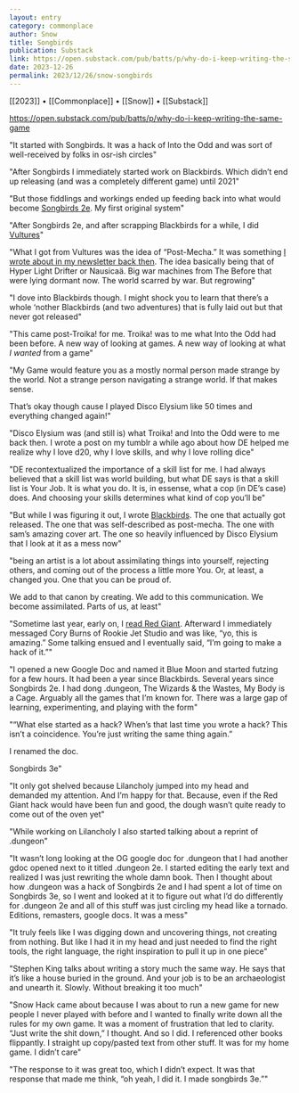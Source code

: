 ```yaml
---
layout: entry
category: commonplace
author: Snow
title: Songbirds
publication: Substack
link: https://open.substack.com/pub/batts/p/why-do-i-keep-writing-the-same-game
date: 2023-12-26
permalink: 2023/12/26/snow-songbirds
---
```


[[2023]] • [[Commonplace]] • [[Snow]] • [[Substack]]

https://open.substack.com/pub/batts/p/why-do-i-keep-writing-the-same-game

"It started with Songbirds. It was a hack of Into the Odd and was sort of well-received by folks in osr-ish circles"

"After Songbirds I immediately started work on Blackbirds. Which didn’t end up releasing (and was a completely different game) until 2021"

"But those fiddlings and workings ended up feeding back into what would become [Songbirds 2e](https://johnbattle.itch.io/songbird). My first original system"

"After Songbirds 2e, and after scrapping Blackbirds for a while, I did [Vultures](https://johnbattle.itch.io/vultures)"

"What I got from Vultures was the idea of “Post-Mecha.” It was something [I wrote about in my newsletter back then](https://johnbattle.itch.io/batts1). The idea basically being that of Hyper Light Drifter or Nausicaä. Big war machines from The Before that were lying dormant now. The world scarred by war. But regrowing"

"I dove into Blackbirds though. I might shock you to learn that there’s a whole ‘nother Blackbirds (and two adventures) that is fully laid out but that never got released"

"This came post-Troika! for me. Troika! was to me what Into the Odd had been before. A new way of looking at games. A new way of looking at what *I wanted* from a game"

"My Game would feature you as a mostly normal person made strange by the world. Not a strange person navigating a strange world. If that makes sense.

That’s okay though cause I played Disco Elysium like 50 times and everything changed again!"

"Disco Elysium was (and still is) what Troika! and Into the Odd were to me back then. I wrote a post on my tumblr a while ago about how DE helped me realize why I love d20, why I love skills, and why I love rolling dice"

"DE recontextualized the importance of a skill list for me. I had always believed that a skill list was world building, but what DE says is that a skill list is Your Job. It is what you do. It is, in essense, what a cop (in DE’s case) does. And choosing your skills determines what kind of cop you’ll be"

"But while I was figuring it out, I wrote [Blackbirds](https://johnbattle.itch.io/blackbirds). The one that actually got released. The one that was self-described as post-mecha. The one with sam’s amazing cover art. The one so heavily influenced by Disco Elysium that I look at it as a mess now"

"being an artist is a lot about assimilating things into yourself, rejecting others, and coming out of the process a little more You. Or, at least, a changed you. One that you can be proud of.

We add to that canon by creating. We add to this communication. We become assimilated. Parts of us, at least"

"Sometime last year, early on, I [read Red Giant](https://nerves.games/2022/06/14/reviewing-red-giant/). Afterward I immediately messaged Cory Burns of Rookie Jet Studio and was like, “yo, this is amazing.” Some talking ensued and I eventually said, “I’m going to make a hack of it.”"

"I opened a new Google Doc and named it Blue Moon and started futzing for a few hours. It had been a year since Blackbirds. Several years since Songbirds 2e. I had dong .dungeon, The Wizards & the Wastes, My Body is a Cage. Arguably all the games that I’m known for. There was a large gap of learning, experimenting, and playing with the form"

"“What else started as a hack? When’s that last time you wrote a hack? This isn’t a coincidence. You’re just writing the same thing again.”

I renamed the doc.

Songbirds 3e"

"It only got shelved because Lilancholy jumped into my head and demanded my attention. And I’m happy for that. Because, even if the Red Giant hack would have been fun and good, the dough wasn’t quite ready to come out of the oven yet"

"While working on Lilancholy I also started talking about a reprint of .dungeon"

"It wasn’t long looking at the OG google doc for .dungeon that I had another gdoc opened next to it titled .dungeon 2e. I started editing the early text and realized I was just rewriting the whole damn book. Then I thought about how .dungeon was a hack of Songbirds 2e and I had spent a lot of time on Songbirds 3e, so I went and looked at it to figure out what I’d do differently for .dungeon 2e and all of this stuff was just circling my head like a tornado. Editions, remasters, google docs. It was a mess"

"It truly feels like I was digging down and uncovering things, not creating from nothing. But like I had it in my head and just needed to find the right tools, the right language, the right inspiration to pull it up in one piece"

"Stephen King talks about writing a story much the same way. He says that it’s like a house buried in the ground. And your job is to be an archaeologist and unearth it. Slowly. Without breaking it too much"

"Snow Hack came about because I was about to run a new game for new people I never played with before and I wanted to finally write down all the rules for my own game. It was a moment of frustration that led to clarity. “Just write the shit down,” I thought. And so I did. I referenced other books flippantly. I straight up copy/pasted text from other stuff. It was for my home game. I didn’t care"

"The response to it was great too, which I didn’t expect. It was that response that made me think, “oh yeah, I did it. I made songbirds 3e.”"
